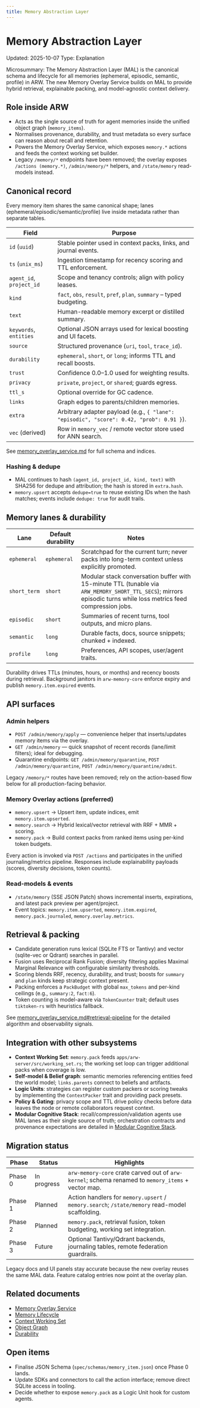 ```yaml
---
title: Memory Abstraction Layer
---
```


# Memory Abstraction Layer
Updated: 2025-10-07
Type: Explanation

Microsummary: The Memory Abstraction Layer (MAL) is the canonical schema and lifecycle for all memories (ephemeral, episodic, semantic, profile) in ARW. The new Memory Overlay Service builds on MAL to provide hybrid retrieval, explainable packing, and model-agnostic context delivery.

## Role inside ARW
- Acts as the single source of truth for agent memories inside the unified object graph (`memory_items`).
- Normalises provenance, durability, and trust metadata so every surface can reason about recall and retention.
- Powers the Memory Overlay Service, which exposes `memory.*` actions and feeds the context working set builder.
- Legacy `/memory/*` endpoints have been removed; the overlay exposes `/actions (memory.*)`, `/admin/memory/*` helpers, and `/state/memory` read-models instead.

## Canonical record
Every memory item shares the same canonical shape; lanes (ephemeral/episodic/semantic/profile) live inside metadata rather than separate tables.

| Field | Purpose |
| --- | --- |
| `id` (`uuid`) | Stable pointer used in context packs, links, and journal events. |
| `ts` (`unix_ms`) | Ingestion timestamp for recency scoring and TTL enforcement. |
| `agent_id`, `project_id` | Scope and tenancy controls; align with policy leases. |
| `kind` | `fact`, `obs`, `result`, `pref`, `plan`, `summary` – typed budgeting. |
| `text` | Human-readable memory excerpt or distilled summary. |
| `keywords`, `entities` | Optional JSON arrays used for lexical boosting and UI facets. |
| `source` | Structured provenance (`uri`, `tool`, `trace_id`). |
| `durability` | `ephemeral`, `short`, or `long`; informs TTL and recall boosts. |
| `trust` | Confidence 0.0–1.0 used for weighting results. |
| `privacy` | `private`, `project`, or `shared`; guards egress. |
| `ttl_s` | Optional override for GC cadence. |
| `links` | Graph edges to parents/children memories. |
| `extra` | Arbitrary adapter payload (e.g., `{ "lane": "episodic", "score": 0.42, "prob": 0.91 }`). |
| `vec` (derived) | Row in `memory_vec` / remote vector store used for ANN search. |

See [memory_overlay_service.md](memory_overlay_service.md#data-model) for full schema and indices.

### Hashing & dedupe
- MAL continues to hash `(agent_id, project_id, kind, text)` with SHA256 for dedupe and attribution; the hash is stored in `extra.hash`.
- `memory.upsert` accepts `dedupe=true` to reuse existing IDs when the hash matches; events include `dedupe: true` for audit trails.

## Memory lanes & durability
| Lane | Default durability | Notes |
| --- | --- | --- |
| `ephemeral` | `ephemeral` | Scratchpad for the current turn; never packs into long-term context unless explicitly promoted. |
| `short_term` | `short` | Modular stack conversation buffer with 15-minute TTL (tunable via `ARW_MEMORY_SHORT_TTL_SECS`); mirrors episodic turns while loss metrics feed compression jobs. |
| `episodic` | `short` | Summaries of recent turns, tool outputs, and micro plans. |
| `semantic` | `long` | Durable facts, docs, source snippets; chunked + indexed. |
| `profile` | `long` | Preferences, API scopes, user/agent traits. |

Durability drives TTLs (minutes, hours, or months) and recency boosts during retrieval. Background janitors in `arw-memory-core` enforce expiry and publish `memory.item.expired` events.

## API surfaces
### Admin helpers
- `POST /admin/memory/apply` — convenience helper that inserts/updates memory items via the overlay.
- `GET /admin/memory` — quick snapshot of recent records (lane/limit filters); ideal for debugging.
- Quarantine endpoints: `GET /admin/memory/quarantine`, `POST /admin/memory/quarantine`, `POST /admin/memory/quarantine/admit`.

Legacy `/memory/*` routes have been removed; rely on the action-based flow below for all production-facing behavior.

### Memory Overlay actions (preferred)
- `memory.upsert` → Upsert item, update indices, emit `memory.item.upserted`.
- `memory.search` → Hybrid lexical/vector retrieval with RRF + MMR + scoring.
- `memory.pack` → Build context packs from ranked items using per-kind token budgets.

Every action is invoked via `POST /actions` and participates in the unified journaling/metrics pipeline. Responses include explainability payloads (scores, diversity decisions, token counts).

### Read-models & events
- `/state/memory` (SSE JSON Patch) shows incremental inserts, expirations, and latest pack preview per agent/project.
- Event topics: `memory.item.upserted`, `memory.item.expired`, `memory.pack.journaled`, `memory.overlay.metrics`.

## Retrieval & packing
- Candidate generation runs lexical (SQLite FTS or Tantivy) and vector (sqlite-vec or Qdrant) searches in parallel.
- Fusion uses Reciprocal Rank Fusion; diversity filtering applies Maximal Marginal Relevance with configurable similarity thresholds.
- Scoring blends RRF, recency, durability, and trust; boosts for `summary` and `plan` kinds keep strategic context present.
- Packing enforces a `PackBudget` with global `max_tokens` and per-kind ceilings (e.g., `summary:2`, `fact:6`).
- Token counting is model-aware via `TokenCounter` trait; default uses `tiktoken-rs` with heuristics fallback.

See [memory_overlay_service.md#retrieval-pipeline](memory_overlay_service.md#retrieval-pipeline) for the detailed algorithm and observability signals.

## Integration with other subsystems
- **Context Working Set**: `memory.pack` feeds `apps/arw-server/src/working_set.rs`; the working set loop can trigger additional packs when coverage is low.
- **Self-model & Belief graph**: semantic memories referencing entities feed the world model; `links.parents` connect to beliefs and artifacts.
- **Logic Units**: strategies can register custom packers or scoring tweaks by implementing the `ContextPacker` trait and providing pack presets.
- **Policy & Gating**: privacy scope and TTL drive policy checks before data leaves the node or remote collaborators request context.
- **Modular Cognitive Stack**: recall/compression/validation agents use MAL lanes as their single source of truth; orchestration contracts and provenance expectations are detailed in [Modular Cognitive Stack](modular_cognitive_stack.md).

## Migration status
| Phase | Status | Highlights |
| --- | --- | --- |
| Phase 0 | In progress | `arw-memory-core` crate carved out of `arw-kernel`; schema renamed to `memory_items` + vector map. |
| Phase 1 | Planned | Action handlers for `memory.upsert` / `memory.search`; `/state/memory` read-model scaffolding. |
| Phase 2 | Planned | `memory.pack`, retrieval fusion, token budgeting, working set integration. |
| Phase 3 | Future | Optional Tantivy/Qdrant backends, journaling tables, remote federation guardrails. |

Legacy docs and UI panels stay accurate because the new overlay reuses the same MAL data. Feature catalog entries now point at the overlay plan.

## Related documents
- [Memory Overlay Service](memory_overlay_service.md)
- [Memory Lifecycle](memory_lifecycle.md)
- [Context Working Set](context_working_set.md)
- [Object Graph](object_graph.md)
- [Durability](durability.md)

## Open items
- Finalise JSON Schema (`spec/schemas/memory_item.json`) once Phase 0 lands.
- Update SDKs and connectors to call the action interface; remove direct SQLite access in tooling.
- Decide whether to expose `memory.pack` as a Logic Unit hook for custom agents.
